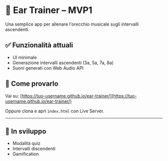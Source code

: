 # 🎵 Ear Trainer – MVP1

Una semplice app per allenare l'orecchio musicale sugli intervalli ascendenti.

## ✅ Funzionalità attuali
- UI minimale
- Generazione intervalli ascendenti (3a, 5a, 7a, 8a)
- Suoni generati con Web Audio API

## 🚀 Come provarlo
Vai su: [https://tuo-username.github.io/ear-trainer/](https://tuo-username.github.io/ear-trainer/)

Oppure clona e apri `index.html` con Live Server.

---

## 🧪 In sviluppo
- Modalità quiz
- Intervalli discendenti
- Gamification

